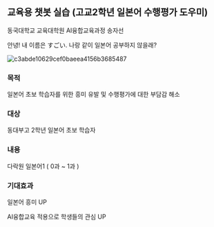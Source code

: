 ## 교육용 챗봇 실습  (고교2학년 일본어 수행평가 도우미)
동국대학교 교육대학원 AI융합교육과정 송자선

안녕! 내 이름은 すごい. 나랑 같이 일본어 공부하지 않을래?

![c3abde10629cef0baeea4156b3685487](https://user-images.githubusercontent.com/81289227/121119955-95733f00-c857-11eb-8e1b-b0d4bbbbe096.jpg)

### 목적
일본어 초보 학습자를 위한 흥미 유발 및 수행평가에 대한 부담감 해소
### 대상
동대부고 2학년 일본어 초보 학습자
### 내용
다락원 일본어1   ( 0과 ~ 1과 )
### 기대효과
일본어 흥미 UP 

AI융합교육 적용으로 학생들의 관심 UP

